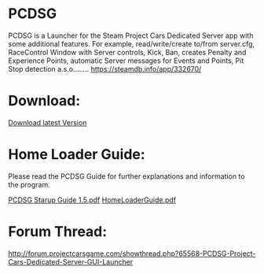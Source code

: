 # PCDSG
PCDSG is a Launcher for the Steam Project Cars Dedicated Server app with some additional features. For example, read/write/create to/from server.cfg, RaceControl Window with Server controls, Kick, Ban, creates Penalty and Experience Points, automatic Server messages for Events and Points, Pit Stop detection a.s.o........ https://steamdb.info/app/332670/

# Download:
[Download latest Version](https://github.com/CogentHub/PCDSG/releases)

# Home Loader Guide:
Please read the PCDSG Guide for further explanations and information to the program.

[PCDSG Starup Guide 1.5.pdf](https://github.com/CogentHub/PCDSG/blob/master/PCDSG_1.5.pdf)
[HomeLoaderGuide.pdf](https://github.com/CogentHub/PCDSG/blob/master/PCDSG%20StartUp%20Guide.pdf)

# Forum Thread:
http://forum.projectcarsgame.com/showthread.php?65568-PCDSG-Project-Cars-Dedicated-Server-GUI-Launcher

